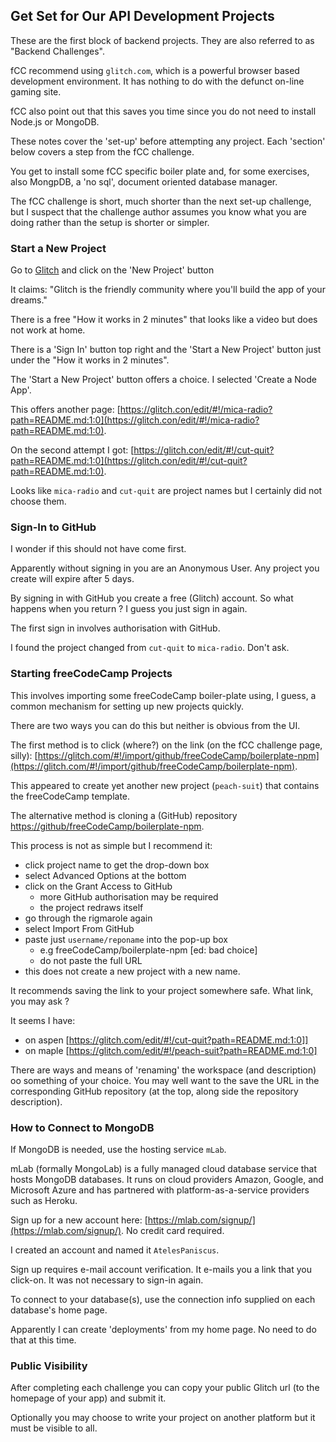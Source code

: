 ## Get Set for Our API Development Projects

These are the first block of backend projects.
They are also referred to as "Backend Challenges".

fCC recommend using `glitch.com`,
which is a powerful browser based development environment.
It has nothing to do with the defunct on-line gaming site.

fCC also point out that this saves you time since
you do not need to install Node.js or MongoDB.

These notes cover the 'set-up' before attempting any project.
Each 'section' below covers a step from the fCC challenge.

You get to install some fCC specific boiler plate and, for some exercises,
also MongpDB, a 'no sql', document oriented database manager.

The fCC challenge is short, much shorter than the next set-up challenge, but I suspect that
the challenge author assumes you know what you are doing rather than the setup is shorter or simpler.


### Start a New Project

Go to [Glitch](https://gitch.com) and click on the 'New Project' button

It claims:
"Glitch is the friendly community where you'll build the app of your dreams."

There is a free "How it works in 2 minutes" that looks like a video but does not work at home.

There is a 'Sign In' button top right and the 'Start a New Project' button just under the "How it works in 2 minutes".

The 'Start a New Project' button offers a choice.
I selected 'Create a Node App'.

This offers another page:
[https://glitch.con/edit/#!/mica-radio?path=README.md:1:0](https://glitch.con/edit/#!/mica-radio?path=README.md:1:0).

On the second attempt I got:
[https://glitch.con/edit/#!/cut-quit?path=README.md:1:0](https://glitch.con/edit/#!/cut-quit?path=README.md:1:0).

Looks like `mica-radio` and `cut-quit` are project names but I certainly did not choose them.


###  Sign-In to GitHub

I wonder if this should not have come first.

Apparently without signing in you are an Anonymous User.
Any project you create will expire after 5 days.

By signing in with GitHub you create a free (Glitch) account.
So what happens when you return ?
I guess you just sign in again.

The first sign in involves authorisation with GitHub.

I found the project changed from `cut-quit` to `mica-radio`.
Don't ask.


###  Starting freeCodeCamp Projects

This involves importing some freeCodeCamp boiler-plate using, I guess,
a common mechanism for setting up new projects quickly.

There are two ways you can do this but neither is obvious from the UI.

The first method is to click (where?) on the link (on the fCC challenge page, silly):
[https://glitch.com/#!/import/github/freeCodeCamp/boilerplate-npm](https://glitch.com/#!/import/github/freeCodeCamp/boilerplate-npm).

This appeared to create yet another new project (`peach-suit`) that contains the freeCodeCamp template.

The alternative method is cloning a (GitHub) repository
[https://github/freeCodeCamp/boilerplate-npm](https://github/freeCodeCamp/boilerplate-npm).

This process is not as simple but I recommend it:

  * click project name to get the drop-down box
  * select Advanced Options at the bottom
  * click on the Grant Access to GitHub
    * more GitHub authorisation may be required
    * the project redraws itself
  * go through the rigmarole again
  * select Import From GitHub
  * paste just `username/reponame` into the pop-up box
    * e.g freeCodeCamp/boilerplate-npm [ed: bad choice]
    * do not paste the full URL
  * this does not create a new project with a new name.

It recommends saving the link to your project somewhere safe.
What link, you may ask ?

It seems I have:

  * on aspen [https://glitch.com/edit/#!/cut-quit?path=README.md:1:0]]
  * on maple [https://glitch.com/edit/#!/peach-suit?path=README.md:1:0]

There are ways and means of 'renaming' the workspace (and description) oo something of your choice.
You may well want to the save the URL in the corresponding GitHub repository (at the top, along side the repository description).


### How to Connect to MongoDB

If MongoDB is needed, use the hosting service `mLab`.

mLab (formally MongoLab) is a fully managed cloud database service that hosts MongoDB databases.
It runs on cloud providers Amazon, Google, and Microsoft Azure and
has partnered with platform-as-a-service providers such as Heroku.

Sign up for a new account here: [https://mlab.com/signup/](https://mlab.com/signup/).
No credit card required.

I created an account and named it `AtelesPaniscus`.

Sign up requires e-mail account verification.
It e-mails you a link that you click-on.
It was not necessary to sign-in again.

To connect to your database(s),
use the connection info supplied on each database's home page.

Apparently I can create 'deployments' from my home page.
No need to do that at this time.


### Public Visibility

After completing each challenge you can copy your public Glitch url
(to the homepage of your app) and submit it.

Optionally you may choose to write your project on another platform but
it must be visible to all.
